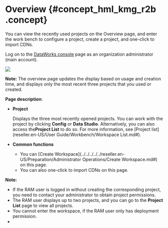 # Overview {#concept_hml_kmg_r2b .concept}

You can view the recently used projects on the Overview page, and enter the work bench to configure a project, create a project, and one-click to import CDNs.

Log on to the [DataWorks console](https://partners-intl.aliyun.com) page as an organization administrator \(main account\).

![](http://static-aliyun-doc.oss-cn-hangzhou.aliyuncs.com/assets/img/16186/15481433378728_en-US.jpg)

**Note:** The overview page updates the display based on usage and creation time, and displays only the most recent three projects that you used or created.

**Page description**:

-   **Project**

    Displays the three most recently opened projects. You can work with the project by clicking **Config** or **Data Studio**. Alternatively, you can also access the**Project List** to do so. For more information, see [Project list](reseller.en-US/User Guide/Workbench/Workspace List.md#).

-   **Common functions**
    -   You can [Create Workspace](../../../../../reseller.en-US/Preparation/Administrator Operations/Create Workspace.md#) on this page.
    -   You can also one-click to import CDNs on this page.

**Note:** 

-   If the RAM user is logged in without creating the corresponding project, you need to contact your administrator to obtain project permissions.
-   The RAM user displays up to two projects, and you can go to the **Project List** page to view all projects.
-   You cannot enter the workspace, if the RAM user only has deployment permission.
-   
